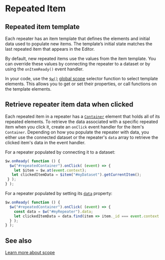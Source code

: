 # Repeated Item 

## Repeated item template

Each repeater has an item template that defines the elements and initial data used to populate new items. The template’s initial state matches the last repeated item that appears in the Editor.

By default, new repeated items use the values from the item template. You can override these values by connecting the repeater to a dataset or by using the `onItemReady()` event handler.

In your code, use the [`$w()`]($w.html#w-find-this-link) [global scope](#global-scope-new-link-soon) selector function to select template elements. This allows you to get or set their properties, or call functions on the template elements.

## Retrieve repeater item data when clicked
 
Each repeated item in a repeater has a [`Container`](https://www.wix.com/velo/reference/$w.Container.html) element that holds all of its repeated elements. To retrieve the data associated with a specific repeated item when you click it, create an `onClick` event handler for the item's `Container`. Depending on how you populate the repeater with data, you either use the connected dataset or the repeater's `data` array to retrieve the clicked item's data in the event handler.
 
 For a repeater populated by connecting it to a dataset:
 
  ```javascript
  $w.onReady( function () {
    $w("#repeatedContainer").onClick( (event) => {
      let $item = $w.at(event.context);
     let clickedItemData = $item("#myDataset").getCurrentItem();
   } );
  } );
  ```
 
 For a repeater populated by setting its [`data`](https://dev.wix.com/docs/velo/velo-only-apis/$w/repeater/data) property:
 
  ```javascript
  $w.onReady( function () {
    $w("#repeatedContainer").onClick( (event) => {
      const data = $w("#myRepeater").data;
      let clickedItemData = data.find(item => item._id === event.context.itemId);
    } );
  } );
  ```

## See also
[Learn more about scope](#comingsoon)
